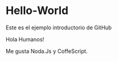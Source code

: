 # Hello-World
Este es el ejemplo introductorio de GitHub 

Hola Humanos!

Me gusta Noda.Js y CoffeScript.
